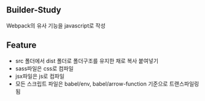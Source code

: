 ## Builder-Study
Webpack의 유사 기능을 javascript로 작성
## Feature
- src 폴더에서 dist 폴더로 폴더구조를 유지한 채로 복사 붙여넣기
- sass파일은 css로 컴파일
- jsx파일은 js로 컴파일
- 모든 스크립트 파일은 babel/env, babel/arrow-function 기준으로 트랜스파일링됨
